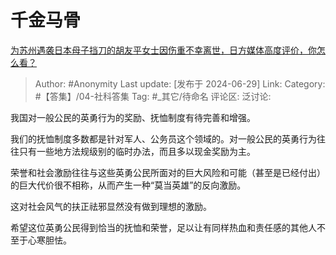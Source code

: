 # 千金马骨
[为苏州遇袭日本母子挡刀的胡友平女士因伤重不幸离世，日方媒体高度评价，你怎么看？](https://www.zhihu.com/question/660148418/answer/3545515431)

> Author: #Anonymity
> Last update: [发布于 2024-06-29]
> Link:
> Category: #【答集】/04-社科答集 
> Tag: #_其它/待命名 
> 评论区:
> 泛讨论:

我国对一般公民的英勇行为的奖励、抚恤制度有待完善和增强。

我们的抚恤制度多数都是针对军人、公务员这个领域的。对一般公民的英勇行为往往只有一些地方法规级别的临时办法，而且多以现金奖励为主。

荣誉和社会激励往往与这些英勇公民所面对的巨大风险和可能（甚至是已经付出）的巨大代价很不相称，从而产生一种“莫当英雄”的反向激励。

这对社会风气的扶正祛邪显然没有做到理想的激励。

希望这位英勇公民得到恰当的抚恤和荣誉，足以让有同样热血和责任感的其他人不至于心寒胆怯。
